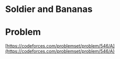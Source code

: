 # Soldier and Bananas

# Problem

[https://codeforces.com/problemset/problem/546/A](https://codeforces.com/problemset/problem/546/A)